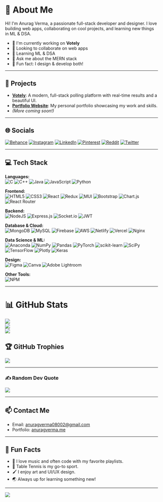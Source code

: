 # 💫 About Me

Hi! I'm Anurag Verma, a passionate full-stack developer and designer. I love building web apps, collaborating on cool projects, and learning new things in ML & DSA. 

- 🔭 I'm currently working on **Votely**
- 🤝 Looking to collaborate on web apps
- 🌱 Learning ML & DSA
- 💬 Ask me about the MERN stack
- 🎨 Fun fact: I design & develop both!

---

## 🚀 Projects
- **[Votely](https://github.com/Anurag-amrev-7557/votely)**: A modern, full-stack polling platform with real-time results and a beautiful UI.
- **[Portfolio Website](https://anuragverma.me/)**: My personal portfolio showcasing my work and skills.
- *(More coming soon!)*

---

## 🌐 Socials
[![Behance](https://img.shields.io/badge/Behance-1769ff?logo=behance&logoColor=white)](https://www.behance.net/anuragverma109)
[![Instagram](https://img.shields.io/badge/Instagram-%23E4405F.svg?logo=Instagram&logoColor=white)](https://www.instagram.com/verma.anurag__/) 
[![LinkedIn](https://img.shields.io/badge/LinkedIn-%230077B5.svg?logo=linkedin&logoColor=white)](https://www.linkedin.com/in/anurag-verma-18645b280/) 
[![Pinterest](https://img.shields.io/badge/Pinterest-%23E60023.svg?logo=Pinterest&logoColor=white)](https://in.pinterest.com/anuragverma08002/) 
[![Reddit](https://img.shields.io/badge/Reddit-%23FF4500.svg?logo=Reddit&logoColor=white)](https://www.reddit.com/user/Nervous-Ad2104/) 
[![Twitter](https://img.shields.io/badge/Twitter-%231DA1F2.svg?logo=Twitter&logoColor=white)](https://x.com/Ansh1776657)

---

## 💻 Tech Stack

**Languages:**  
![C](https://img.shields.io/badge/c-%2300599C.svg?style=flat&logo=c&logoColor=white) ![C++](https://img.shields.io/badge/c++-%2300599C.svg?style=flat&logo=c%2B%2B&logoColor=white) ![Java](https://img.shields.io/badge/java-%23ED8B00.svg?style=flat&logo=java&logoColor=white) ![JavaScript](https://img.shields.io/badge/javascript-%23323330.svg?style=flat&logo=javascript&logoColor=%23F7DF1E) ![Python](https://img.shields.io/badge/python-3670A0?style=flat&logo=python&logoColor=ffdd54)

**Frontend:**  
![HTML5](https://img.shields.io/badge/html5-%23E34F26.svg?style=flat&logo=html5&logoColor=white) ![CSS3](https://img.shields.io/badge/css3-%231572B6.svg?style=flat&logo=css3&logoColor=white) ![React](https://img.shields.io/badge/react-%2320232a.svg?style=flat&logo=react&logoColor=%2361DAFB) ![Redux](https://img.shields.io/badge/redux-%23593d88.svg?style=flat&logo=redux&logoColor=white) ![MUI](https://img.shields.io/badge/MUI-%230081CB.svg?style=flat&logo=material-ui&logoColor=white) ![Bootstrap](https://img.shields.io/badge/bootstrap-%23563D7C.svg?style=flat&logo=bootstrap&logoColor=white) ![Chart.js](https://img.shields.io/badge/chart.js-F5788D.svg?style=flat&logo=chart.js&logoColor=white) ![React Router](https://img.shields.io/badge/React_Router-CA4245?style=flat&logo=react-router&logoColor=white)

**Backend:**  
![NodeJS](https://img.shields.io/badge/node.js-6DA55F?style=flat&logo=node.js&logoColor=white) ![Express.js](https://img.shields.io/badge/express.js-%23404d59.svg?style=flat&logo=express&logoColor=%2361DAFB) ![Socket.io](https://img.shields.io/badge/Socket.io-black?style=flat&logo=socket.io&badgeColor=010101) ![JWT](https://img.shields.io/badge/JWT-black?style=flat&logo=JSON%20web%20tokens)

**Database & Cloud:**  
![MongoDB](https://img.shields.io/badge/MongoDB-%234ea94b.svg?style=flat&logo=mongodb&logoColor=white) ![MySQL](https://img.shields.io/badge/mysql-%2300f.svg?style=flat&logo=mysql&logoColor=white) ![Firebase](https://img.shields.io/badge/firebase-%23039BE5.svg?style=flat&logo=firebase) ![AWS](https://img.shields.io/badge/AWS-%23FF9900.svg?style=flat&logo=amazon-aws&logoColor=white) ![Netlify](https://img.shields.io/badge/netlify-%23000000.svg?style=flat&logo=netlify&logoColor=#00C7B7) ![Vercel](https://img.shields.io/badge/vercel-%23000000.svg?style=flat&logo=vercel&logoColor=white) ![Nginx](https://img.shields.io/badge/nginx-%23009639.svg?style=flat&logo=nginx&logoColor=white)

**Data Science & ML:**  
![Anaconda](https://img.shields.io/badge/Anaconda-%2344A833.svg?style=flat&logo=anaconda&logoColor=white) ![NumPy](https://img.shields.io/badge/numpy-%23013243.svg?style=flat&logo=numpy&logoColor=white) ![Pandas](https://img.shields.io/badge/pandas-%23150458.svg?style=flat&logo=pandas&logoColor=white) ![PyTorch](https://img.shields.io/badge/PyTorch-%23EE4C2C.svg?style=flat&logo=PyTorch&logoColor=white) ![scikit-learn](https://img.shields.io/badge/scikit--learn-%23F7931E.svg?style=flat&logo=scikit-learn&logoColor=white) ![SciPy](https://img.shields.io/badge/SciPy-%230C55A5.svg?style=flat&logo=scipy&logoColor=%white) ![TensorFlow](https://img.shields.io/badge/TensorFlow-%23FF6F00.svg?style=flat&logo=TensorFlow&logoColor=white) ![Plotly](https://img.shields.io/badge/Plotly-%233F4F75.svg?style=flat&logo=plotly&logoColor=white) ![Keras](https://img.shields.io/badge/Keras-%23D00000.svg?style=flat&logo=Keras&logoColor=white)

**Design:**  
![Figma](https://img.shields.io/badge/figma-%23F24E1E.svg?style=flat&logo=figma&logoColor=white) ![Canva](https://img.shields.io/badge/Canva-%2300C4CC.svg?style=flat&logo=Canva&logoColor=white) ![Adobe Lightroom](https://img.shields.io/badge/Adobe%20Lightroom-31A8FF.svg?style=flat&logo=Adobe%20Lightroom&logoColor=white)

**Other Tools:**  
![NPM](https://img.shields.io/badge/NPM-%23000000.svg?style=flat&logo=npm&logoColor=white)

---

# 📊 GitHub Stats
![](https://github-readme-stats.vercel.app/api?username=Anurag-amrev-7557&theme=city_light&hide_border=true&include_all_commits=false&count_private=true)<br/>
![](https://github-readme-streak-stats.herokuapp.com/?user=Anurag-amrev-7557&theme=city_light&hide_border=true)<br/>
![](https://github-readme-stats.vercel.app/api/top-langs/?username=Anurag-amrev-7557&theme=city_light&hide_border=true&include_all_commits=false&count_private=true&layout=compact)

## 🏆 GitHub Trophies
![](https://github-trophies.vercel.app/?username=Anurag-amrev-7557&theme=gitdimmed&no-frame=true&no-bg=true&margin-w=4)

---

### ✍️ Random Dev Quote
![](https://quotes-github-readme.vercel.app/api?type=horizontal&theme=light)

---

## 📫 Contact Me
- Email: anuragverma08002@gmail.com
- Portfolio: [anuragverma.me](https://anuragverma.me/)

---

## 🎉 Fun Facts
- 🎵 I love music and often code with my favorite playlists.
- 🏸 Table Tennis is my go-to sport.
- 🖌️ I enjoy art and UI/UX design.
- 🌏 Always up for learning something new!

---
[![](https://visitcount.itsvg.in/api?id=Anurag-amrev-7557&icon=0&color=0)](https://visitcount.itsvg.in)
